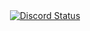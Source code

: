 <div align="center">
  <a href="https://discord.com/users/1222617763063926938" target="_blank">
    <img src="https://lanyard.cnrad.dev/api/1222617763063926938?borderRadius=5px&animated=true&bg=273849&showDisplayName=true&animatedDecoration=true&hideSpotify=false&borderRadius=40px&idleMessage=AFK%20for%20a%20bit,%20but%20always%20happy%20to%20connect!" alt="Discord Status">
  </a>
</div>
